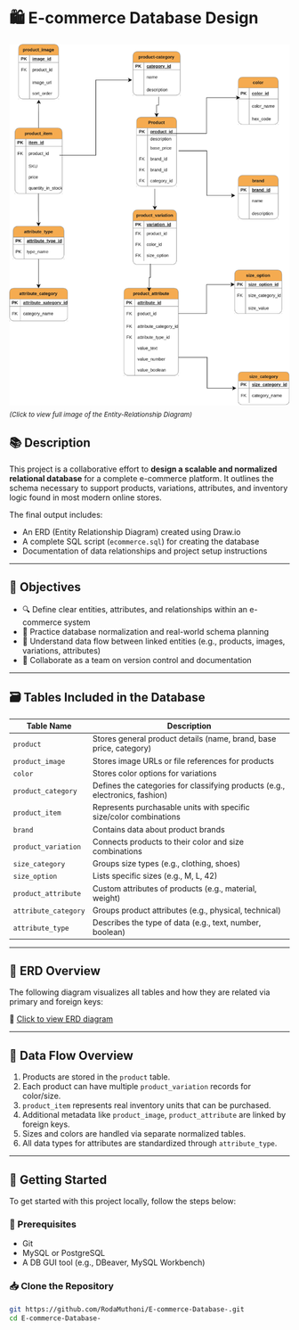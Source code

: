 # 🛍️ E-commerce Database Design

![ERD Diagram](./ERD.svg)  
<sub>*(Click to view full image of the Entity-Relationship Diagram)*</sub>

## 📚 Description

This project is a collaborative effort to **design a scalable and normalized relational database** for a complete e-commerce platform. It outlines the schema necessary to support products, variations, attributes, and inventory logic found in most modern online stores.

The final output includes:
- An ERD (Entity Relationship Diagram) created using Draw.io
- A complete SQL script (`ecommerce.sql`) for creating the database
- Documentation of data relationships and project setup instructions

---

## 🎯 Objectives

- 🔍 Define clear entities, attributes, and relationships within an e-commerce system  
- 🧠 Practice database normalization and real-world schema planning  
- 🔄 Understand data flow between linked entities (e.g., products, images, variations, attributes)  
- 🤝 Collaborate as a team on version control and documentation

---

## 🗃️ Tables Included in the Database

| Table Name            | Description                                                                 |
|-----------------------|-----------------------------------------------------------------------------|
| `product`             | Stores general product details (name, brand, base price, category)         |
| `product_image`       | Stores image URLs or file references for products                          |
| `color`               | Stores color options for variations                                         |
| `product_category`    | Defines the categories for classifying products (e.g., electronics, fashion)|
| `product_item`        | Represents purchasable units with specific size/color combinations         |
| `brand`               | Contains data about product brands                                          |
| `product_variation`   | Connects products to their color and size combinations                     |
| `size_category`       | Groups size types (e.g., clothing, shoes)                                  |
| `size_option`         | Lists specific sizes (e.g., M, L, 42)                                       |
| `product_attribute`   | Custom attributes of products (e.g., material, weight)                      |
| `attribute_category`  | Groups product attributes (e.g., physical, technical)                       |
| `attribute_type`      | Describes the type of data (e.g., text, number, boolean)                    |

---

## 📐 ERD Overview

The following diagram visualizes all tables and how they are related via primary and foreign keys:

📎 [Click to view ERD diagram](./ERD.svg)

---

## 🔄 Data Flow Overview

1. Products are stored in the `product` table.
2. Each product can have multiple `product_variation` records for color/size.
3. `product_item` represents real inventory units that can be purchased.
4. Additional metadata like `product_image`, `product_attribute` are linked by foreign keys.
5. Sizes and colors are handled via separate normalized tables.
6. All data types for attributes are standardized through `attribute_type`.

---

## 🚀 Getting Started

To get started with this project locally, follow the steps below:

### 🔧 Prerequisites

- Git
- MySQL or PostgreSQL
- A DB GUI tool (e.g., DBeaver, MySQL Workbench)

### 📥 Clone the Repository

```bash
git https://github.com/RodaMuthoni/E-commerce-Database-.git
cd E-commerce-Database-
